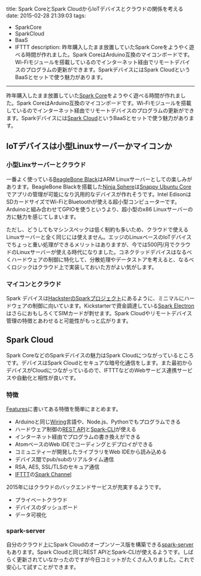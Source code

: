 title: Spark CoreとSpark CloudからIoTデバイスとクラウドの関係を考える
date: 2015-02-28 21:39:03
tags:
 - SparkCore
 - SparkCloud
 - BaaS
 - IFTTT
description: 昨年購入したまま放置していたSpark Coreをようやく遊べる時間が作れました。Spark CoreはArduino互換のマイコンボードです。Wi-Fiモジュールを搭載しているのでインターネット経由でリモートデバイスのプログラムの更新ができます。SparkデバイスにはSpark CloudというBaaSとセットで使う魅力があります。
---

昨年購入したまま放置していた[Spark Core](https://www.spark.io/)をようやく遊べる時間が作れました。Spark CoreはArduino互換のマイコンボードです。Wi-Fiモジュールを搭載しているのでインターネット経由でリモートデバイスのプログラムの更新ができます。Sparkデバイスには[Spark Cloud](https://www.spark.io/features)というBaaSとセットで使う魅力があります。

<!-- more -->

## IoTデバイスは小型Linuxサーバーかマイコンか

### 小型Linxサーバーとクラウド

一番よく使っている[BeagleBone Black](http://beagleboard.org/)はARM Linuxサーバーとしての楽しみがあります。BeagleBone Blackを搭載した[Ninja Sphere](https://ninjablocks.com/)は[Snappy Ubuntu Core](http://www.ubuntu.com/things)でアプリの管理が可能になり汎用的なデバイスが作れそうです。Intel EdisonはSDカードサイズでWi-FiとBluetoothが使える超小型コンピューターです。Arduinoと組み合わせてGPIOを使うというより、超小型のx86 Linuxサーバーの方に魅力を感じてしまいます。

ただし、どうしてもマシンスペックは低く制約も多いため、クラウドで使えるLinuxサーバーと全く同じには使えません。エッジのLinuxベースのIoTデバイスでちょっと重い処理ができるメリットはありますが、今では500円/月でクラウドのLinuxサーバーが使える時代になりました。コネクテッドデバイスはなるべくハードウェアの制御に特化して、分散処理やデータストアを考えると、なるべくロジックはクラウド上で実装しておいた方がよい気がします。

### マイコンとクラウド

Spark デバイスは[HacksterのSparkプロジェクト](http://spark.hackster.io/)にあるように、ミニマルにハードウェアの制御に向いています。Kickstarterで資金調達している[Spark Electron](https://www.kickstarter.com/projects/sparkdevices/spark-electron-cellular-dev-kit-with-a-simple-data)はさらにおもしろくてSIMカードが刺せます。Spark Cloudやリモートデバイス管理の特徴とあわせると可能性がもっと広がります。

## Spark Cloud

Spark CoreなどのSparkデバイスの魅力はSpark Cloudにつながっているところです。デバイスはSpark Cloudとセキュアな暗号化通信をします。また最初からデバイスがCloudにつながっているので、IFTTTなどのWebサービス連携サービスや自動化と相性が良いです。

### 特徴

[Features](https://www.spark.io/features)に書いてある特徴を簡単にまとめます。

* Arduinoと同じ[Wiring](http://wiring.org.co/)言語や、Node.js、Pythonでもプログラムできる
* ハードウェア制御の[REST API](http://docs.spark.io/api/)と[Spark-CLI](https://github.com/spark/spark-cli)が使える
* インターネット経由でプログラムの書き換えができる
* AtomベースのWeb IDEでコーディングとデプロイができる
* コミュニティーが開発したライブラリをWeb IDEから読み込める
* デバイス間でpub/subのリアルタイム通信
* RSA, AES, SSL/TLSのセキュア通信
* [IFTTT](https://ifttt.com/)の[Spark Channel](http://docs.spark.io/ifttt/)

2015年にはクラウドのバックエンドサービスが充実するようです。

* プライベートクラウド
* デバイスのダッシュボード
* データ可視化

### spark-server

自分のクラウド上にSpark Cloudのオープンソース版を構築できる[spark-server](https://github.com/spark/spark-server)もあります。Spark Cloudと同じREST APIとSpark-CLIが使えるようです。しばらく更新されていなかったのですが今日コミットがたくさん入りました。これで安心して試すことができます。
